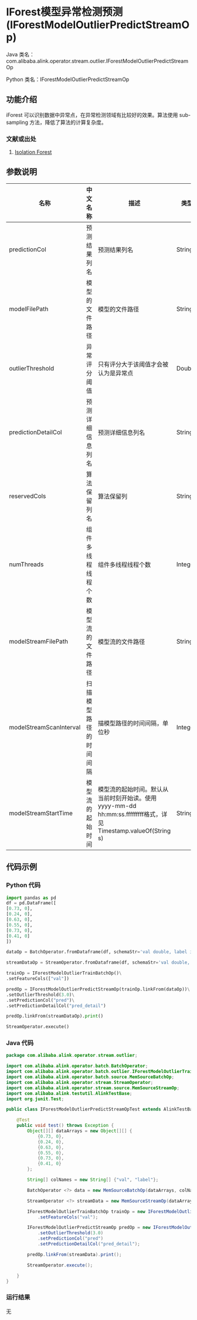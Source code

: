# IForest模型异常检测预测 (IForestModelOutlierPredictStreamOp)
Java 类名：com.alibaba.alink.operator.stream.outlier.IForestModelOutlierPredictStreamOp

Python 类名：IForestModelOutlierPredictStreamOp


## 功能介绍
iForest 可以识别数据中异常点，在异常检测领域有比较好的效果。算法使用 sub-sampling 方法，降低了算法的计算复杂度。

### 文献或出处
1. [Isolation Forest](https://cs.nju.edu.cn/zhouzh/zhouzh.files/publication/icdm08b.pdf?q=isolation-forest)

## 参数说明

| 名称 | 中文名称 | 描述 | 类型 | 是否必须？ | 取值范围 | 默认值 |
| --- | --- | --- | --- | --- | --- | --- |
| predictionCol | 预测结果列名 | 预测结果列名 | String | ✓ |  |  |
| modelFilePath | 模型的文件路径 | 模型的文件路径 | String |  |  | null |
| outlierThreshold | 异常评分阈值 | 只有评分大于该阈值才会被认为是异常点 | Double |  |  |  |
| predictionDetailCol | 预测详细信息列名 | 预测详细信息列名 | String |  |  |  |
| reservedCols | 算法保留列名 | 算法保留列 | String[] |  |  | null |
| numThreads | 组件多线程线程个数 | 组件多线程线程个数 | Integer |  |  | 1 |
| modelStreamFilePath | 模型流的文件路径 | 模型流的文件路径 | String |  |  | null |
| modelStreamScanInterval | 扫描模型路径的时间间隔 | 描模型路径的时间间隔，单位秒 | Integer |  |  | 10 |
| modelStreamStartTime | 模型流的起始时间 | 模型流的起始时间。默认从当前时刻开始读。使用yyyy-mm-dd hh:mm:ss.fffffffff格式，详见Timestamp.valueOf(String s) | String |  |  | null |

## 代码示例

### Python 代码

```python
import pandas as pd
df = pd.DataFrame([
[0.73, 0],
[0.24, 0],
[0.63, 0],
[0.55, 0],
[0.73, 0],
[0.41, 0]
])

dataOp = BatchOperator.fromDataframe(df, schemaStr='val double, label int')

streamDataOp = StreamOperator.fromDataframe(df, schemaStr='val double, label int')

trainOp = IForestModelOutlierTrainBatchOp()\
.setFeatureCols(["val"])

predOp = IForestModelOutlierPredictStreamOp(trainOp.linkFrom(dataOp))\
.setOutlierThreshold(3.0)\
.setPredictionCol("pred")\
.setPredictionDetailCol("pred_detail")

predOp.linkFrom(streamDataOp).print()

StreamOperator.execute()
```

### Java 代码

```java
package com.alibaba.alink.operator.stream.outlier;

import com.alibaba.alink.operator.batch.BatchOperator;
import com.alibaba.alink.operator.batch.outlier.IForestModelOutlierTrainBatchOp;
import com.alibaba.alink.operator.batch.source.MemSourceBatchOp;
import com.alibaba.alink.operator.stream.StreamOperator;
import com.alibaba.alink.operator.stream.source.MemSourceStreamOp;
import com.alibaba.alink.testutil.AlinkTestBase;
import org.junit.Test;

public class IForestModelOutlierPredictStreamOpTest extends AlinkTestBase {

	@Test
	public void test() throws Exception {
		Object[][] dataArrays = new Object[][] {
			{0.73, 0},
			{0.24, 0},
			{0.63, 0},
			{0.55, 0},
			{0.73, 0},
			{0.41, 0}
		};

		String[] colNames = new String[] {"val", "label"};

		BatchOperator <?> data = new MemSourceBatchOp(dataArrays, colNames);

		StreamOperator <?> streamData = new MemSourceStreamOp(dataArrays, colNames);

		IForestModelOutlierTrainBatchOp trainOp = new IForestModelOutlierTrainBatchOp()
			.setFeatureCols("val");

		IForestModelOutlierPredictStreamOp predOp = new IForestModelOutlierPredictStreamOp(trainOp.linkFrom(data))
			.setOutlierThreshold(3.0)
			.setPredictionCol("pred")
			.setPredictionDetailCol("pred_detail");

		predOp.linkFrom(streamData).print();

		StreamOperator.execute();

	}
}

```

### 运行结果

无
